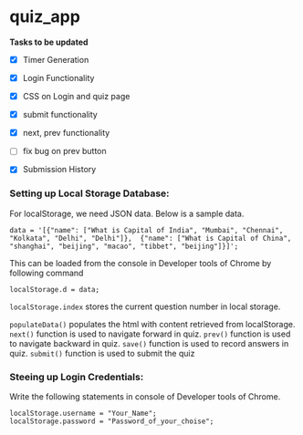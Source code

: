 # quiz_app

**Tasks to be updated**

- [x] Timer Generation
- [x] Login Functionality
- [x] CSS on Login and quiz page
- [x] submit functionality
- [x] next, prev functionality 
- [ ] fix bug on prev button
- [x] Submission History


### Setting up Local Storage Database:

For localStorage, we need JSON data. Below is a sample data.
```
data = '[{"name": ["What is Capital of India", "Mumbai", "Chennai", "Kolkata", "Delhi", "Delhi"]},	{"name": ["What is Capital of China", "shanghai", "beijing", "macao", "tibbet", "beijing"]}]';
```

This can be loaded from the console in Developer tools of Chrome by following command
```
localStorage.d = data;
```


```localStorage.index```  stores the current question number in local storage.

```populateData()``` populates the html with content retrieved from localStorage.
```next()``` function is used to navigate forward in quiz.
```prev()``` function is used to navigate backward in quiz.
```save()``` function is used to record answers in quiz.
```submit()``` function is used to submit the quiz

### Steeing up Login Credentials:
Write the following statements in console of Developer tools of Chrome.
```
localStorage.username = "Your_Name";
localStorage.password = "Password_of_your_choise";
``` 

